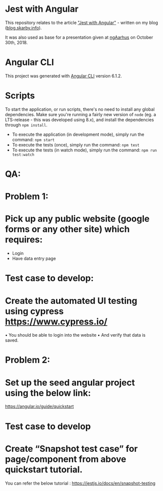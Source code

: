 # Jest with Angular
This repository relates to the article ["Jest with Angular"](http://blog.skarby.info/jest-with-angular) - written on my blog ([blog.skarby.info](http://blog.skarby.info)).

It was also used as base for a presentation given at [ngAarhus](https://www.facebook.com/groups/ngAarhus) on October 30th, 2018.

# Angular CLI
This project was generated with [Angular CLI](https://github.com/angular/angular-cli) version 6.1.2.

# Scripts
To start the application, or run scripts, there's no need to install any global dependencies. Make sure you're running a fairly
new version of `node` (eg. a LTS-release - this was developed using 8.x), and install the dependencies through `npm install`.

- To execute the application (in development mode), simply run the command: `npm start`
- To execute the tests (once), simply run the command: `npm test`
- To execute the tests (in watch mode), simply run the command: `npm run test:watch`

# QA:
# Problem 1: 
# Pick up any public website (google forms or any other site) which requires:
- Login
- Have data entry page
# Test case to develop:
# Create the automated UI testing using cypress https://www.cypress.io/
•	You should be able to login into the website
•	And verify that data is saved.

# Problem 2: 
# Set up the seed angular project using the below link:
https://angular.io/guide/quickstart
# Test case to develop
# Create “Snapshot test case” for page/component from above quickstart tutorial. 
You can refer the below tutorial :
https://jestjs.io/docs/en/snapshot-testing

